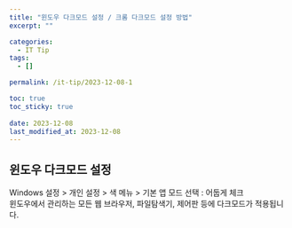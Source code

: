 ```yaml
---
title: "윈도우 다크모드 설정 / 크롬 다크모드 설정 방법"
excerpt: ""

categories:
  - IT Tip
tags:
  - []

permalink: /it-tip/2023-12-08-1

toc: true
toc_sticky: true
 
date: 2023-12-08
last_modified_at: 2023-12-08
---
```


## 윈도우 다크모드 설정
Windows 설정 > 개인 설정 > 색 메뉴 > 기본 앱 모드 선택 : 어둡게 체크  
윈도우에서 관리하는 모든 웹 브라우저, 파일탐색기, 제어판 등에 다크모드가 적용됩니다.